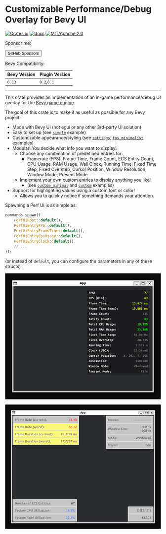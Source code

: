 # Customizable Performance/Debug Overlay for Bevy UI

[![Crates.io](https://img.shields.io/crates/v/iyes_perf_ui)](https://crates.io/crates/iyes_perf_ui)
[![docs](https://docs.rs/iyes_perf_ui/badge.svg)](https://docs.rs/iyes_perf_ui/)
[![MIT/Apache 2.0](https://img.shields.io/badge/license-MIT%2FApache-blue.svg)](./LICENSE)

Sponsor me:

<a href="https://github.com/sponsors/inodentry"><button class="ghsponsors-button">GitHub Sponsors</button></a>

Bevy Compatibility:

| Bevy Version | Plugin Version |
|--------------|----------------|
| `0.13`       | `0.2`,`0.1`    |

---

This crate provides an implementation of an in-game performance/debug UI overlay
for the [Bevy game engine](https://bevyengine.org).

The goal of this crate is to make it as useful as possible for any Bevy project:
 - Made with Bevy UI (not egui or any other 3rd-party UI solution)
 - Easy to set up (see [`simple`](examples/simple.rs) example)
 - Customizable appearance/styling (see [`settings`](examples/settings.rs), [`fps_minimalist`](examples/fps_minimalist.rs) examples)
 - Modular! You decide what info you want to display!
   - Choose any combination of predefined entries for:
     - Framerate (FPS), Frame Time, Frame Count, ECS Entity Count, CPU Usage, RAM Usage,
       Wall Clock, Running Time, Fixed Time Step, Fixed Overstep,
       Cursor Position, Window Resolution, Window Mode, Present Mode
   - Implement your own custom entries to display anything you like!
     - (see [`custom_minimal`](examples/custom_minimal.rs) and [`custom`](examples/custom.rs) examples)
 - Support for highlighting values using a custom font or color!
   - Allows you to quickly notice if something demands your attention.

Spawning a Perf UI is as simple as:

```rust
commands.spawn((
    PerfUiRoot::default(),
    PerfUiEntryFPS::default(),
    PerfUiEntryFrameTime::default(),
    PerfUiEntryCpuUsage::default(),
    PerfUiEntryClock::default(),
    // ...
));
```

(or instead of `default`, you can configure the parameters in any of these structs)

![Screenshot of the simple example showing default configuration](screenshots/simple.png)

![Screenshot of the settings example showing multiple UIs with custom configuration](screenshots/settings.png)
